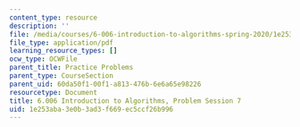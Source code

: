 ```yaml
---
content_type: resource
description: ''
file: /media/courses/6-006-introduction-to-algorithms-spring-2020/1e253aba3e0b3ad3f669ec5ccf26b996_MIT6_006S20_prob7.pdf
file_type: application/pdf
learning_resource_types: []
ocw_type: OCWFile
parent_title: Practice Problems
parent_type: CourseSection
parent_uid: 60da50f1-00f1-a813-476b-6e6a65e98226
resourcetype: Document
title: 6.006 Introduction to Algorithms, Problem Session 7
uid: 1e253aba-3e0b-3ad3-f669-ec5ccf26b996
---
```

